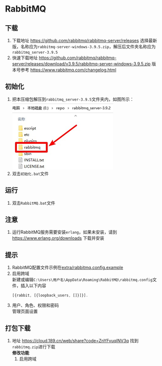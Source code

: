 # RabbitMQ

## 下载
1. 下载地址 https://github.com/rabbitmq/rabbitmq-server/releases 选择最新版，名称应为`rabbitmq-server-windows-3.9.5.zip`，解压后文件夹名称应为`rabbitmq_server-3.9.5`
2. 快速下载地址 https://github.com/rabbitmq/rabbitmq-server/releases/download/v3.9.5/rabbitmq-server-windows-3.9.5.zip 版本号参考 https://www.rabbitmq.com/changelog.html

## 初始化
1. 把本压缩包解压到`rabbitmq_server-3.9.5`文件夹内，如图所示：  
![初始化示例](img/初始化示例.jpg)
2. 双击`初始化.bat`文件

## 运行
1. 双击`RabbitMQ.bat`文件

## 注意
1. 运行RabbitMQ服务需要安装`erlang`，如果未安装，请到 https://www.erlang.org/downloads 下载并安装

## 提示
1. RabbitMQ配置文件示例在[extra/rabbitmq.config.example](extra/rabbitmq.config.example)
2. 启用跨域  
   新建或编辑`C:\Users\用户名\AppData\Roaming\RabbitMQ\rabbitmq.config`文件，插入以下内容
   ```js
   [{rabbit, [{loopback_users, []}]}].
   ```
3. 用户、角色、权限和密码  
   管理页面设置

## 打包下载
1. 地址 https://cloud.189.cn/web/share?code=ZnYFvuqINV3q 找到`rabbitmq.zip`进行下载  
    **修改功能**
    1. 启用跨域
